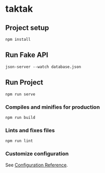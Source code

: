# taktak

## Project setup
```
npm install
```
## Run Fake API
```
json-server --watch database.json
```
## Run Project
```
npm run serve
```
### Compiles and minifies for production
```
npm run build
```

### Lints and fixes files
```
npm run lint
```

### Customize configuration
See [Configuration Reference](https://cli.vuejs.org/config/).
